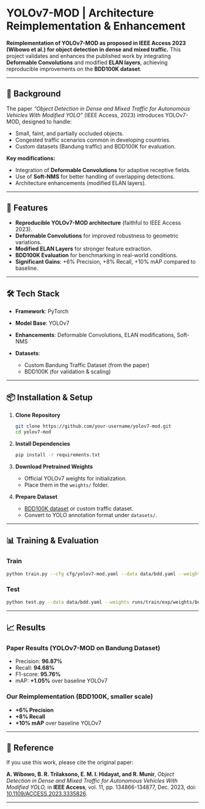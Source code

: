 # YOLOv7-MOD | Architecture Reimplementation & Enhancement

**Reimplementation of YOLOv7-MOD as proposed in IEEE Access 2023 (Wibowo et al.) for object detection in dense and mixed traffic.**
This project validates and enhances the published work by integrating **Deformable Convolutions** and modified **ELAN layers**, achieving reproducible improvements on the **BDD100K dataset**.

---

## 📖 Background

The paper *“Object Detection in Dense and Mixed Traffic for Autonomous Vehicles With Modified YOLO”* (IEEE Access, 2023) introduces YOLOv7-MOD, designed to handle:

* Small, faint, and partially occluded objects.
* Congested traffic scenarios common in developing countries.
* Custom datasets (Bandung traffic) and BDD100K for evaluation.

**Key modifications:**

* Integration of **Deformable Convolutions** for adaptive receptive fields.
* Use of **Soft-NMS** for better handling of overlapping detections.
* Architecture enhancements (modified ELAN layers).

---

## 🚀 Features

* **Reproducible YOLOv7-MOD architecture** (faithful to IEEE Access 2023).
* **Deformable Convolutions** for improved robustness to geometric variations.
* **Modified ELAN Layers** for stronger feature extraction.
* **BDD100K Evaluation** for benchmarking in real-world conditions.
* **Significant Gains**: +6% Precision, +8% Recall, +10% mAP compared to baseline.

---

## 🛠️ Tech Stack

* **Framework**: PyTorch
* **Model Base**: YOLOv7
* **Enhancements**: Deformable Convolutions, ELAN modifications, Soft-NMS
* **Datasets**:

  * Custom Bandung Traffic Dataset (from the paper)
  * BDD100K (for validation & scaling)

---

## 📦 Installation & Setup

1. **Clone Repository**

   ```bash
   git clone https://github.com/your-username/yolov7-mod.git
   cd yolov7-mod
   ```

2. **Install Dependencies**

   ```bash
   pip install -r requirements.txt
   ```

3. **Download Pretrained Weights**

   * Official YOLOv7 weights for initialization.
   * Place them in the `weights/` folder.

4. **Prepare Dataset**

   * [BDD100K dataset](https://bdd-data.berkeley.edu/) or custom traffic dataset.
   * Convert to YOLO annotation format under `datasets/`.

---

## 📊 Training & Evaluation

### Train

```bash
python train.py --cfg cfg/yolov7-mod.yaml --data data/bdd.yaml --weights weights/yolov7.pt --epochs 100
```

### Test

```bash
python test.py --data data/bdd.yaml --weights runs/train/exp/weights/best.pt
```

---

## 📈 Results

### Paper Results (YOLOv7-MOD on Bandung Dataset)

* Precision: **96.87%**
* Recall: **94.68%**
* F1-score: **95.76%**
* mAP: **+1.05%** over baseline YOLOv7

### Our Reimplementation (BDD100K, smaller scale)

* **+6% Precision**
* **+8% Recall**
* **+10% mAP** over baseline YOLOv7

---

## 📜 Reference

If you use this work, please cite the original paper:

**A. Wibowo, B. R. Trilaksono, E. M. I. Hidayat, and R. Munir**,
*Object Detection in Dense and Mixed Traffic for Autonomous Vehicles With Modified YOLO,*
in **IEEE Access**, vol. 11, pp. 134866-134877, Dec. 2023, doi: [10.1109/ACCESS.2023.3335826](https://doi.org/10.1109/ACCESS.2023.3335826).

---
